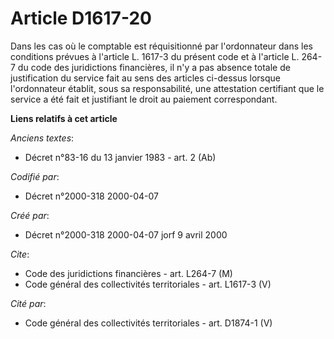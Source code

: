 # Article D1617-20

Dans les cas où le comptable est réquisitionné par l'ordonnateur dans les conditions prévues à l'article L. 1617-3 du présent
code et à l'article L. 264-7 du code des juridictions financières, il n'y a pas absence totale de justification du service
fait au sens des articles ci-dessus lorsque l'ordonnateur établit, sous sa responsabilité, une attestation certifiant que le
service a été fait et justifiant le droit au paiement correspondant.

**Liens relatifs à cet article**

_Anciens textes_:

  - Décret n°83-16 du 13 janvier 1983 - art. 2 (Ab)

_Codifié par_:

  - Décret n°2000-318 2000-04-07

_Créé par_:

  - Décret n°2000-318 2000-04-07 jorf 9 avril 2000

_Cite_:

  - Code des juridictions financières - art. L264-7 (M)
  - Code général des collectivités territoriales - art. L1617-3 (V)

_Cité par_:

  - Code général des collectivités territoriales - art. D1874-1 (V)
